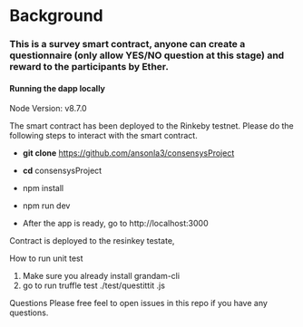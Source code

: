 # Background
### This is a survey smart contract, anyone can create a questionnaire (only allow YES/NO question at this stage) and reward to the participants by Ether. 


#### Running the dapp locally

Node Version: v8.7.0

The smart contract has been deployed to the Rinkeby testnet. Please do the following steps to interact with the smart contract.

* **git clone** https://github.com/ansonla3/consensysProject

* **cd** consensysProject

* npm install

* npm run dev

* After the app is ready, go to http://localhost:3000

Contract is deployed to the resinkey testate, 

How to run unit test
1. Make sure you already install grandam-cli
2. go to   run truffle test ./test/questittit .js


Questions
Please free feel to open issues in this repo if you have any questions.
